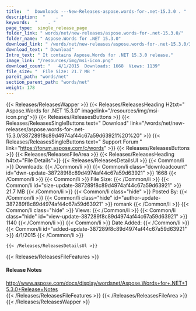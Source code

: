 ```yaml
---
title:  "  Downloads ---New-Releases-aspose.words-for-.net-15.3.0 . " 
description:  "    . " 
keywords:  "    . " 
page_type:  single_release_page
folder_link: " words/net/new-releases/aspose.words-for-.net-15.3.0/"
folder_name: " Aspose.Words for .NET 15.3.0"
download_link: " /words/net/new-releases/aspose.words-for-.net-15.3.0/387289f8c89d4974af44c67a59d63921"
download_text: " Download"
Intro_text: " It contains Aspose.Words for .NET 15.3.0 release."
image_link: "/resources/img/msi-icon.png"
download_count: "   4/1/2015  Downloads: 1668  Views: 1139"
file_size: "  File Size: 21.7 MB "
parent_path: "words/net"
section_parent_path: "words/net"
weight: 178 
---
```


{{< Releases/ReleasesWapper >}}
  {{< Releases/ReleasesHeading H2txt=" Aspose.Words for .NET 15.3.0" imagelink="/resources/img/msi-icon.png">}}
  {{< Releases/ReleasesButtons >}}
    {{< Releases/ReleasesSingleButtons text=" Download" link="/words/net/new-releases/aspose.words-for-.net-15.3.0/387289f8c89d4974af44c67a59d63921%20%20" >}}
    {{< Releases/ReleasesSingleButtons text=" Support Forum " link="https://forum.aspose.com/c/words" >}}
  {{< Releases/ReleasesButtons >}}
  {{< Releases/ReleasesFileArea >}}
    {{< Releases/ReleasesHeading h4txt="File Details">}}
    {{< Releases/ReleasesDetailsUl >}}
            {{< Common/li  >}} Downloads: {{< /Common/li >}} 
      {{< Common/li class="downloadcount" id="dwn-update-387289f8c89d4974af44c67a59d63921" >}} 1668 {{< /Common/li >}} 
      {{< Common/li  >}} File Size: {{< /Common/li >}} 
      {{< Common/li id="size-update-387289f8c89d4974af44c67a59d63921" >}} 21.7 MB {{< /Common/li >}} 
      {{< Common/li  class="hide" >}} Posted By: {{< /Common/li >}} 
      {{< Common/li class="hide" id="author-update-387289f8c89d4974af44c67a59d63921" >}} romank {{< /Common/li >}} 
      {{< Common/li class="hide"  >}} Views: {{< /Common/li >}} 
      {{< Common/li class="hide" id="view-update-387289f8c89d4974af44c67a59d63921" >}} 1140 {{< /Common/li >}} 
      {{< Common/li  >}} Date Added: {{< /Common/li >}} 
      {{< Common/li id="added-update-387289f8c89d4974af44c67a59d63921" >}} 4/1/2015 {{< /Common/li >}} 

    {{< /Releases/ReleasesDetailsUl >}}

  {{< Releases/ReleasesFileFeatures >}}
      <h4>Release Notes</h4><div><a href="http://www.aspose.com/docs/display/wordsnet/Aspose.Words+for+.NET+15.3.0+Release+Notes">http://www.aspose.com/docs/display/wordsnet/Aspose.Words+for+.NET+15.3.0+Release+Notes</a></div>
  {{< /Releases/ReleasesFileFeatures >}}
 {{< /Releases/ReleasesFileArea >}}
{{< /Releases/ReleasesWapper >}}


